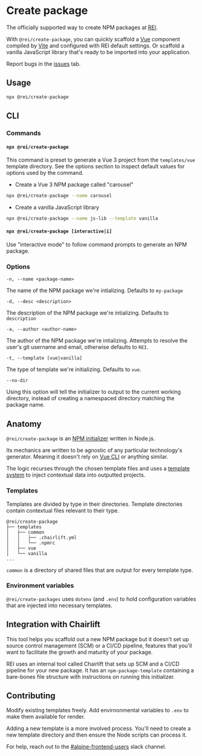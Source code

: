 # Create package

The officially supported way to create NPM packages at [REI](https://www.rei.com/).

With `@rei/create-package`, you can quickly scaffold a [Vue](https://vuejs.org/) component compiled by [Vite](https://vitejs.dev/) and configured with REI default settings. Or scaffold a vanilla JavaScript library that's ready to be imported into your application.

Report bugs in the [issues](https://github.com/rei/create-package/issues) tab.

## Usage

```sh
npx @rei/create-package
```

<!-- TODO insert gif of using the tool -->

## CLI

### Commands

#### `npx @rei/create-package`

This command is preset to generate a Vue 3 project from the `templates/vue` template directory. See the options section to inspect default values for options used by the command.

- Create a Vue 3 NPM package called "carousel"

```sh
npx @rei/create-package --name carousel
```

- Create a vanilla JavaScript library

```sh
npx @rei/create-package --name js-lib --template vanilla
```

#### `npx @rei/create-package [interactive|i]`

Use "interactive mode" to follow command prompts to generate an NPM package.

### Options

`-n, --name <package-name>`

The name of the NPM package we're intializing. Defaults to `my-package`

`-d, --desc <description>`

The description of the NPM package we're intializing. Defaults to `description`

`-a, --author <author-name>`

The author of the NPM package we're intializing. Attempts to resolve the user's git username and email, otherwise defaults to `REI`.

`-t, --template [vue|vanilla]`

The type of template we're initializing. Defaults to `vue`.

`--no-dir`

Using this option will tell the initializer to output to the current working directory, instead of creating a namespaced directory matching the package name.

## Anatomy

`@rei/create-package` is an [NPM initializer](https://docs.npmjs.com/cli/v9/commands/npm-init) written in Node.js.

Its mechanics are written to be agnostic of any particular technology's generator. Meaning it doesn't rely on [Vue CLI](https://cli.vuejs.org/) or anything similar.

The logic recurses through the chosen template files and uses a [template system](https://www.npmjs.com/package/mustache) to inject contextual data into outputted projects.

### Templates

Templates are divided by type in their directories. Template directories contain contextual files relevant to their type.

```
@rei/create-package
├── templates
│   ├── common
│   │   ├── .chairlift.yml
│   │   └── .npmrc
│   ├── vue
│   └── vanilla
...
```

`common` is a directory of shared files that are output for every template type.

### Environment variables

`@rei/create-packages` uses `dotenv` (and `.env`) to hold configuration variables that are injected into necessary templates.

## Integration with Chairlift

This tool helps you scaffold out a new NPM package but it doesn't set up source control management (SCM) or a CI/CD pipeline, features that you'll want to facilitate the growth and maturity of your package.

REI uses an internal tool called Chairlift that sets up SCM and a CI/CD pipeline for your new package. It has an `npm-package-template` containing a bare-bones file structure with instructions on running this initializer.

## Contributing

Modify existing templates freely. Add envirnonmental variables to `.env` to make them available for render.

Adding a new template is a more involved process. You'll need to create a new template directory and then ensure the Node scripts can process it.

For help, reach out to the [#alpine-frontend-users](https://rei.slack.com/archives/CLWJC9FFW) slack channel.